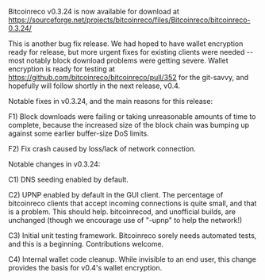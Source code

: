 Bitcoinreco v0.3.24 is now available for download at
https://sourceforge.net/projects/bitcoinreco/files/Bitcoinreco/bitcoinreco-0.3.24/

This is another bug fix release.  We had hoped to have wallet encryption ready for release, but more urgent fixes for existing clients were needed -- most notably block download problems were getting severe.  Wallet encryption is ready for testing at https://github.com/bitcoinreco/bitcoinreco/pull/352 for the git-savvy, and hopefully will follow shortly in the next release, v0.4.

Notable fixes in v0.3.24, and the main reasons for this release:

F1) Block downloads were failing or taking unreasonable amounts of time to complete, because the increased size of the block chain was bumping up against some earlier buffer-size DoS limits.

F2) Fix crash caused by loss/lack of network connection.

Notable changes in v0.3.24:

C1) DNS seeding enabled by default.

C2) UPNP enabled by default in the GUI client.  The percentage of bitcoinreco clients that accept incoming connections is quite small, and that is a problem.  This should help.  bitcoinrecod, and unofficial builds, are unchanged (though we encourage use of "-upnp" to help the network!)

C3) Initial unit testing framework.  Bitcoinreco sorely needs automated tests, and this is a beginning.  Contributions welcome.

C4) Internal wallet code cleanup.  While invisible to an end user, this change provides the basis for v0.4's wallet encryption.
